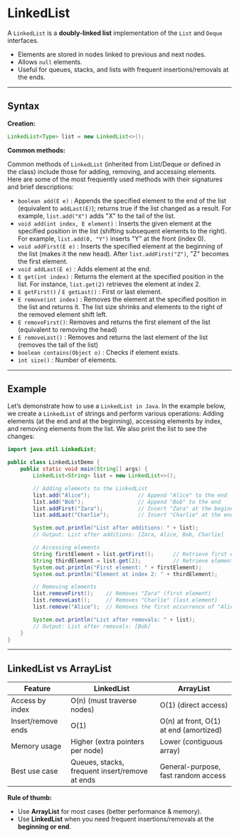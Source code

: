 # LinkedList

A `LinkedList` is a **doubly-linked list** implementation of the `List` and `Deque` interfaces.  
- Elements are stored in nodes linked to previous and next nodes.  
- Allows `null` elements.  
- Useful for queues, stacks, and lists with frequent insertions/removals at the ends.

---

## Syntax

**Creation:**
```java
LinkedList<Type> list = new LinkedList<>();
```

**Common methods:**

Common methods of `LinkedList` (inherited from List/Deque or defined in the class) include those for adding, removing, and accessing elements. Here are some of the most frequently used methods with their signatures and brief descriptions:

- `boolean add(E e)` : Appends the specified element to the end of the list (equivalent to `addLast(E)`); returns true if the list changed as a result. For example, `list.add("X")` adds "X" to the tail of the list.
- `void add(int index, E element)` : Inserts the given element at the specified position in the list (shifting subsequent elements to the right). For example, `list.add(0, "Y")` inserts "Y" at the front (index 0).
- `void addFirst(E e)` : Inserts the specified element at the beginning of the list (makes it the new head). After `list.addFirst("Z")`, "Z" becomes the first element.
- `void addLast(E e)` : Adds element at the end.  
- `E get(int index)` : Returns the element at the specified position in the list. For instance, `list.get(2)` retrieves the element at index 2.
- `E getFirst()` / `E getLast()` : First or last element.  
- `E remove(int index)` : Removes the element at the specified position in the list and returns it. The list size shrinks and elements to the right of the removed element shift left.
- `E removeFirst()`: Removes and returns the first element of the list (equivalent to removing the head)
- `E removeLast()` : Removes and returns the last element of the list (removes the tail of the list) 
- `boolean contains(Object o)` : Checks if element exists.  
- `int size()` : Number of elements.  

---

## Example

Let’s demonstrate how to use a `LinkedList in Java`. In the example below, we create a `LinkedList` of strings and perform various operations: Adding elements (at the end and at the beginning), accessing elements by index, and removing elements from the list. We also print the list to see the changes:

```java
import java.util.LinkedList;

public class LinkedListDemo {
    public static void main(String[] args) {
        LinkedList<String> list = new LinkedList<>();

        // Adding elements to the LinkedList
        list.add("Alice");               // Append "Alice" to the end
        list.add("Bob");                 // Append "Bob" to the end
        list.addFirst("Zara");           // Insert "Zara" at the beginning
        list.addLast("Charlie");         // Insert "Charlie" at the end (same as add)

        System.out.println("List after additions: " + list);
        // Output: List after additions: [Zara, Alice, Bob, Charlie]

        // Accessing elements
        String firstElement = list.getFirst();      // Retrieve first element ("Zara")
        String thirdElement = list.get(2);          // Retrieve element at index 2 ("Bob")
        System.out.println("First element: " + firstElement);
        System.out.println("Element at index 2: " + thirdElement);

        // Removing elements
        list.removeFirst();    // Removes "Zara" (first element)
        list.removeLast();     // Removes "Charlie" (last element)
        list.remove("Alice");  // Removes the first occurrence of "Alice"

        System.out.println("List after removals: " + list);
        // Output: List after removals: [Bob]
    }
}

```
---

## LinkedList vs ArrayList

| Feature            | LinkedList                      | ArrayList                |
|--------------------|---------------------------------|--------------------------|
| Access by index    | O(n) (must traverse nodes)      | O(1) (direct access)     |
| Insert/remove ends | O(1)                            | O(n) at front, O(1) at end (amortized) |
| Memory usage       | Higher (extra pointers per node)| Lower (contiguous array) |
| Best use case      | Queues, stacks, frequent insert/remove at ends | General-purpose, fast random access |

**Rule of thumb:**  
- Use **ArrayList** for most cases (better performance & memory).  
- Use **LinkedList** when you need frequent insertions/removals at the **beginning or end**.  